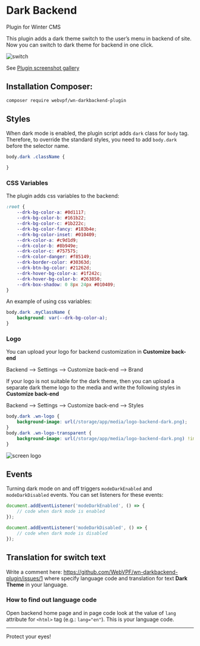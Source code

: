 # Dark Backend

Plugin for Winter CMS

This plugin adds a dark theme switch to the user’s menu in backend of site. Now you can switch to dark theme for backend in one click.

![switch](https://user-images.githubusercontent.com/61043464/215638267-6c700e9d-cf2b-483b-adff-de563603b06b.jpg)

See [Plugin screenshot gallery](https://github.com/WebVPF/wn-darkbackend-plugin/issues/6)

## Installation Сomposer:

```bash
composer require webvpf/wn-darkbackend-plugin
```

## Styles

When dark mode is enabled, the plugin script adds `dark` class for `body` tag. Therefore, to override the standard styles, you need to add `body.dark` before the selector name.

```css
body.dark .className {

}
```

### CSS Variables

The plugin adds css variables to the backend:

```css
:root {
    --drk-bg-color-a: #0d1117;
    --drk-bg-color-b: #161b22;
    --drk-bg-color-c: #1b222c;
    --drk-bg-color-fancy: #183b4e;
    --drk-bg-color-inset: #010409;
    --drk-color-a: #c9d1d9;
    --drk-color-b: #8b949e;
    --drk-color-c: #757575;
    --drk-color-danger: #f85149;
    --drk-border-color: #30363d;
    --drk-btn-bg-color: #21262d;
    --drk-hover-bg-color-a: #1f242c;
    --drk-hover-bg-color-b: #263850;
    --drk-box-shadow: 0 8px 24px #010409;
}
```

An example of using css variables:

```css
body.dark .myClassName {
    background: var(--drk-bg-color-a);
}
```

### Logo

You can upload your logo for backend customization in **Customize back-end**

Backend --> Settings --> Customize back-end --> Brand

If your logo is not suitable for the dark theme, then you can upload a separate dark theme logo to the media and write the following styles in **Customize back-end**

Backend --> Settings --> Customize back-end --> Styles

```css
body.dark .wn-logo {
    background-image: url(/storage/app/media/logo-backend-dark.png);
}
body.dark .wn-logo-transparent {
    background-image: url(/storage/app/media/logo-backend-dark.png) !important;
}
```

![screen logo](https://user-images.githubusercontent.com/61043464/211161041-750dd82d-52ea-49a5-a96d-d8cfbbd43acc.jpg)

## Events

Turning dark mode on and off triggers `modeDarkEnabled` and `modeDarkDisabled` events. You can set listeners for these events:

```js
document.addEventListener('modeDarkEnabled', () => {
    // code when dark mode is enabled
});

document.addEventListener('modeDarkDisabled', () => {
    // code when dark mode is disabled
});
```

## Translation for switch text

Write a comment here: https://github.com/WebVPF/wn-darkbackend-plugin/issues/1 where specify language code and translation for text **Dark Theme** in your language.

### How to find out language code

Open backend home page and in page code look at the value of `lang` attribute for `<html>` tag (e.g.: `lang="en"`). This is your language code.

---

Protect your eyes!
